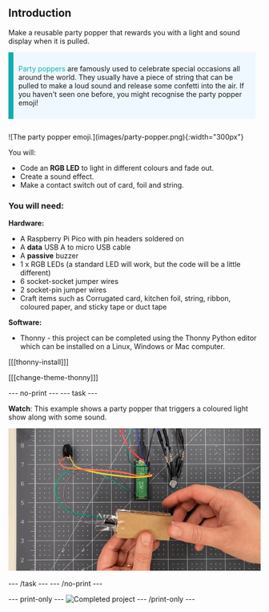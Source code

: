 ## Introduction

Make a reusable party popper that rewards you with a light and sound display when it is pulled.

<div style="display: flex; flex-wrap: wrap">
<div style="flex-basis: 200px; flex-grow: 1; margin-right: 10px;">
<div style="border-left: solid; border-width:10px; border-color: #0faeb0; background-color: aliceblue; padding: 10px; display:flex; margin-bottom: 27px;"><p><span style="color: #0faeb0">Party poppers</span> are famously used to celebrate special occasions all around the world. They usually have a piece of string that can be pulled to make a loud sound and release some confetti into the air. If you haven't seen one before, you might recognise the party popper emoji!</p>
</div>
<div>
![The party popper emoji.](images/party-popper.png){:width="300px"}
</div>
</div>
</div>

You will:

+ Code an **RGB LED** to light in different colours and fade out. 
+ Create a sound effect.
+ Make a contact switch out of card, foil and string.


### You will need:

**Hardware:**
+ A Raspberry Pi Pico with pin headers soldered on  
+ A **data** USB A to micro USB cable
+ A **passive** buzzer
+ 1 x RGB LEDs (a standard LED will work, but the code will be a little different)
+ 6 socket-socket jumper wires
+ 2 socket-pin jumper wires 
+ Craft items such as Corrugated card, kitchen foil, string, ribbon, coloured paper, and sticky tape or duct tape

**Software:**
+ Thonny - this project can be completed using the Thonny Python editor which can be installed on a Linux, Windows or Mac computer.

[[[thonny-install]]]

[[[change-theme-thonny]]]


--- no-print ---
--- task ---
  
**Watch**: This example shows a party popper that triggers a coloured light show along with some sound. 

![A small piece of foil is pulled out of the popper switch and an LED lights up and a sound plays.](images/full-popper-test.gif)

--- /task ---
--- /no-print ---

--- print-only ---
![Completed project](images/showcase_static.png)
--- /print-only ---
